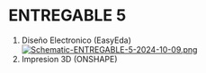 # ENTREGABLE 5

1. Diseño Electronico (EasyEda)
[![Schematic-ENTREGABLE-5-2024-10-09.png](https://i.postimg.cc/0yr6VnvW/Schematic-ENTREGABLE-5-2024-10-09.png)](https://postimg.cc/WdLb3Mhg)
2. Impresion 3D (ONSHAPE)
